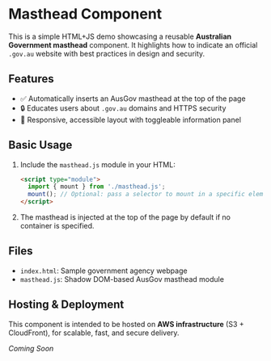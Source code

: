 # Masthead Component

This is a simple HTML+JS demo showcasing a reusable **Australian Government masthead** component. It highlights how to indicate an official `.gov.au` website with best practices in design and security.

## Features

- ✅ Automatically inserts an AusGov masthead at the top of the page  
- 🔒 Educates users about `.gov.au` domains and HTTPS security  
- 📱 Responsive, accessible layout with toggleable information panel

## Basic Usage

1. Include the `masthead.js` module in your HTML:

   ```html
   <script type="module">
     import { mount } from './masthead.js';
     mount(); // Optional: pass a selector to mount in a specific element
   </script>
   ```

2. The masthead is injected at the top of the page by default if no container is specified.

## Files

- `index.html`: Sample government agency webpage  
- `masthead.js`: Shadow DOM-based AusGov masthead module  

## Hosting & Deployment

This component is intended to be hosted on **AWS infrastructure** (S3 + CloudFront), for scalable, fast, and secure delivery.

*Coming Soon*
